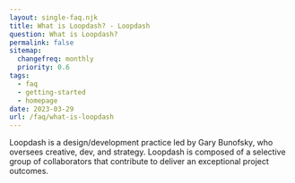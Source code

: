```yaml
--- 
layout: single-faq.njk
title: What is Loopdash? - Loopdash
question: What is Loopdash?
permalink: false
sitemap:
  changefreq: monthly
  priority: 0.6
tags:
  - faq
  - getting-started
  - homepage
date: 2023-03-29
url: /faq/what-is-loopdash
---
```


<p>Loopdash is a design/development practice led by Gary Bunofsky, who oversees creative, dev, and strategy. Loopdash is composed of a selective group of collaborators that contribute to deliver an exceptional project outcomes.
</p>